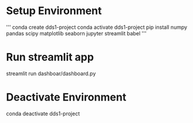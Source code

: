 # Setup Environment
'''
conda create dds1-project
conda activate dds1-project
pip install numpy pandas scipy matplotlib seaborn jupyter streamlit babel
'''
# Run streamlit app
streamlit run dashboar/dashboard.py

# Deactivate Environment
conda deactivate dds1-project
